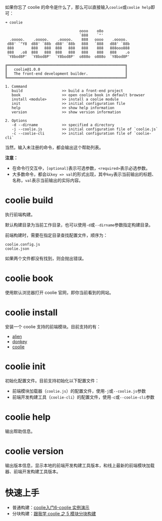 如果你忘了 coolie 的命令是什么了，那么可以直接输入`coolie`或`coolie help`即可：

```
➜ coolie

                                  oooo    o8o
                                  `888    `"'
  .ooooo.    .ooooo.    .ooooo.    888   oooo    .ooooo.
 d88' `"Y8  d88' `88b  d88' `88b   888   `888   d88' `88b
 888        888   888  888   888   888    888   888ooo888
 888   .o8  888   888  888   888   888    888   888    .o
 `Y8bod8P'  `Y8bod8P'  `Y8bod8P'  o888o  o888o  `Y8bod8P'

╔══════════════════════════════════════════════════════╗
║   coolie@1.0.0                                       ║
║   The front-end development builder.                 ║
╚══════════════════════════════════════════════════════╝

1. Command
   build                  >> build a front-end project
   book                   >> open coolie book in default browser
   install <module>       >> install a coolie module
   init                   >> initial configuration file
   help                   >> show help information
   version                >> show version information

2. Options
   -d --dirname           >> specified a directory
   -j --coolie.js         >> initial configuration file of `coolie.js`
   -c --coolie-cli        >> initial configuration file of `coolie-cli`

```

当然，输入未注册的命令，都会输出这个帮助列表。

**注意：**

- 在命令行交互中，`[optional]`表示可选参数，`<required>`表示必选参数。
- 大多数命令，都会以`key => val`的形式出现，其中`key`表示当前输出的标题、名称，`val`表示当前输出的实际内容。


# coolie build
执行前端构建。

默认构建目录为当前工作目录，也可以使用`-d`或`--dirname`参数指定构建目录。

前端构建时，需要在指定目录查找配置文件，顺序为：
```
coolie.config.js
coolie.json
```
如果两个文件都没有找到，则会抛出错误。


# coolie book
使用默认浏览器打开 coolie 官网，即你当前看到的网站。


# coolie install <module>
安装一个 coolie 支持的前端模块。目前支持的有：

- [alien](https://github.com/cloudcome/alien) 
- [donkey](https://github.com/cloudcome/donkey) 
- [coolie](https://github.com/cloudcome/coolie) 


# coolie init
初始化配置文件。目前支持初始化以下配置文件：

- 前端模块加载器（`coolie.js`）的配置文件，使用`-j`或`--coolie.js`参数
- 前端开发构建工具（`coolie-cli`）的配置文件，使用`-c`或`--coolie-cli`参数


# coolie help
输出帮助信息。


# coolie version
输出版本信息，显示本地的前端开发构建工具版本，和线上最新的前端模块加载器、前端开发构建工具版本。


# 快速上手

- 普通构建：[coolie入门6-coolie 实例演示](http://frontenddev.org/article/introductory-coolie-6-coolie-example-demonstration.html)
- 分块构建：[跟我学 coolie 之 5 模块分块构建](http://frontenddev.org/article/follow-me-coolie-5-module-block-building.html)

